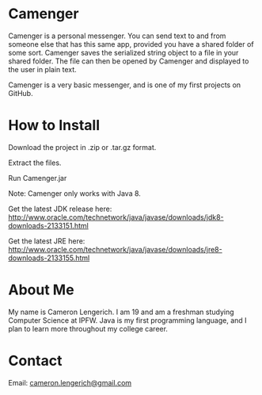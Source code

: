 Camenger
=============

Camenger is a personal messenger. You can send text to and from someone else that has this same app, provided you have a shared folder of some sort. Camenger saves the serialized string object to a file in your shared folder. The file can then be opened by Camenger and displayed to the user in plain text.

Camenger is a very basic messenger, and is one of my first projects on GitHub.


How to Install
=============
Download the project in .zip or .tar.gz format.

Extract the files.

Run Camenger.jar



Note: Camenger only works with Java 8.

Get the latest JDK release here: http://www.oracle.com/technetwork/java/javase/downloads/jdk8-downloads-2133151.html

Get the latest JRE here: http://www.oracle.com/technetwork/java/javase/downloads/jre8-downloads-2133155.html


About Me
============
My name is Cameron Lengerich. I am 19 and am a freshman studying Computer Science at IPFW. Java is my first programming language, and I plan to learn more throughout my college career.

Contact
=============
Email: cameron.lengerich@gmail.com
